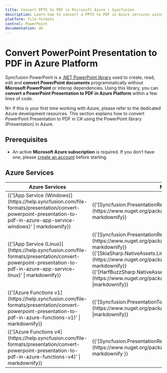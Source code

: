 ```yaml
---
title: Convert PPTX to PDF in Microsoft Azure | Syncfusion
description: Learn how to convert a PPTX to PDF in Azure services using .NET PowerPoint library (Presentation) without Microsoft PowerPoint or interop dependencies.
platform: file-formats
control: PowerPoint
documentation: UG
---
```


# Convert PowerPoint Presentation to PDF in Azure Platform 

Syncfusion PowerPoint is a [.NET PowerPoint library](https://www.syncfusion.com/document-processing/powerpoint-framework/net) used to create, read, edit and **convert PowerPoint documents** programmatically without **Microsoft PowerPoint** or interop dependencies. Using this library, you can **convert a PowerPoint Presentation to PDF in Azure Platform** within a few lines of code.

N> If this is your first time working with Azure, please refer to the dedicated Azure development resources. This section explains how to convert PowerPoint Presentation to PDF in C# using the PowerPoint library (Presentation) in Azure. 

## Prerequisites 
* An active **Microsoft Azure subscription** is required. If you don’t have one, please [create an account](https://portal.azure.com/#home) before starting.

## Azure Services
<table>
<thead>
<tr>
<th>
Azure Services<br/></th><th>
NuGet packages required<br/></th></tr></thead>
<tr>
<td>
{{'[App Service (Windows)](https://help.syncfusion.com/file-formats/presentation/convert-powerpoint-presentation-to-pdf-in-azure-app-service-windows)' | markdownify}}
<br/></td><td>
{{'[Syncfusion.PresentationRenderer.Net.Core](https://www.nuget.org/packages/Syncfusion.PresentationRenderer.Net.Core)' | markdownify}}</td></tr>
<tr>
<td>
{{'[App Service (Linux)](https://help.syncfusion.com/file-formats/presentation/convert-powerpoint-presentation-to-pdf-in-azure-app-service-linux)' | markdownify}}
<br/></td><td>
{{'[Syncfusion.PresentationRenderer.Net.Core](https://www.nuget.org/packages/Syncfusion.PresentationRenderer.Net.Core)' | markdownify}}<br/>
{{'[SkiaSharp.NativeAssets.Linux v2.88.2](https://www.nuget.org/packages/SkiaSharp.NativeAssets.Linux/2.88.2)' | markdownify}}<br/>{{'[HarfBuzzSharp.NativeAssets.Linux v2.8.2.2](https://www.nuget.org/packages/HarfBuzzSharp.NativeAssets.Linux/2.8.2.2)' |markdownify}} <br/></td></tr>
<tr>
<td>
{{'[Azure Functions v1](https://help.syncfusion.com/file-formats/presentation/convert-powerpoint-presentation-to-pdf-in-azure-functions-v1)' | markdownify}}
 <br/></td><td>
{{'[Syncfusion.PresentationToPdfConverter.AspNet](https://www.nuget.org/packages/Syncfusion.PresentationToPdfConverter.AspNet)' |markdownify}} <br/></td></tr>
<tr>
<td>
{{'[Azure Functions v4](https://help.syncfusion.com/file-formats/presentation/convert-powerpoint-presentation-to-pdf-in-azure-functions-v4)' | markdownify}}
<br/></td><td>
{{'[Syncfusion.PresentationRenderer.Net.Core](https://www.nuget.org/packages/Syncfusion.PresentationRenderer.Net.Core)' | markdownify }}<br/></td></tr>
</table>
